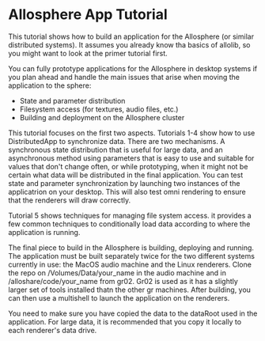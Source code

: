 # Allosphere App Tutorial

This tutorial shows how to build an application for the Allosphere (or similar
distributed systems). It assumes you already know tha basics of allolib, so you
might want to look at the primer tutorial first.

You can fully prototype applications for the Allosphere in desktop systems if
you plan ahead and handle the main issues that arise when moving the application
to the sphere:

 * State and parameter distribution
 * Filesystem access (for textures, audio files, etc.)
 * Building and deployment on the Allosphere cluster
 
This tutorial focuses on the first two aspects. Tutorials 1-4 show how to
use DistributedApp to synchronize data. There are two mechanisms. A synchronous
state distribution that is useful for large data, and an asynchronous method
using parameters that is easy to use and suitable for values that don't change
often, or while prototyping, when it might not be certain what data will be
distributed in the final application. You can test state and parameter
synchronization by launching two instances of the applicatrion on your desktop.
This will also test omni rendering to ensure that the renderers will draw
correctly.

Tutorial 5 shows techniques for managing file system access. it provides a few
common techniques to conditionally load data according to where the application
is running.

The final piece to build in the Allosphere is building, deploying and running.
The application must be built separately twice for the two different systems
currently in use: the MacOS audio machine and the Linux renderers. Clone the
repo on /Volumes/Data/your_name in the audio machine and in 
/alloshare/code/your_name from gr02. Gr02 is used as it has a slightly larger
set of tools installed thatn the other gr machines. After building, you can
then use a multishell to launch the application on the renderers.

You need to make sure you have copied the data to the dataRoot used in the
application. For large data, it is recommended that you copy it locally to each
renderer's data drive.

